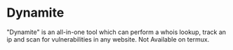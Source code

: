 # Dynamite
"Dynamite" is an all-in-one tool which can perform a whois lookup, track an ip and scan for vulnerabilities in any website.
Not Available on termux. 
